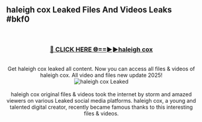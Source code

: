 ## haleigh cox Leaked Files And Videos Leaks #bkf0
<br>
<div align="center">
<h3><a href="https://watchclip.my.id/haleigh cox" rel="nofollow">🔴 CLICK HERE 🌐==►►haleigh cox</a></h3>
<br>
Get haleigh cox leaked all content. Now you can access all files & videos of haleigh cox. All video and files new update 2025!
<br>
<a href="https://watchclip.my.id/haleigh cox" rel="nofollow" data-target="animated-image.originalLink"><img src="https://i.ibb.co.com/WyWwxjT/player-gif2.gif" alt="haleigh cox Leaked" style="max-width: 100%; display: inline-block;" data-target="animated-image.originalImage"></a>
<br><br>
haleigh cox original files & videos took the internet by storm and amazed viewers on various Leaked social media platforms. haleigh cox, a young and talented digital creator, recently became famous thanks to this interesting files & videos.
</div>
<br>
